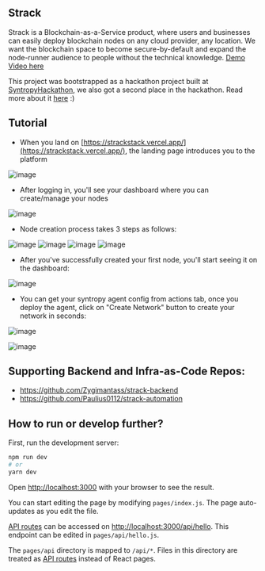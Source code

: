 ## Strack
Strack is a Blockchain-as-a-Service product, where users and businesses can easily deploy blockchain nodes on any cloud provider, any location. We want the blockchain space to become secure-by-default and expand the node-runner audience to people without the technical knowledge.
[Demo Video here](https://www.youtube.com/watch?v=3ofvegNF3Es)

This project was bootstrapped as a hackathon project built at [SyntropyHackathon](https://www.syntropystack.com/hackathon), we also got a second place in the hackathon. Read more about it [here](https://medium.com/syntropynet/recap-of-the-deweb-virtual-hackathon-2021-3b8ae4d2c313) :)

## Tutorial

- When you land on [https://strackstack.vercel.app/](https://strackstack.vercel.app/), the landing page introduces you to the platform

![image](https://user-images.githubusercontent.com/22184427/122772806-5e744300-d2c5-11eb-9c45-96a7e045930a.png)


- After logging in, you'll see your dashboard where you can create/manage your nodes

![image](https://user-images.githubusercontent.com/22184427/122772942-84014c80-d2c5-11eb-8b18-b7be47a44c13.png)


- Node creation process takes 3 steps as follows:

![image](https://user-images.githubusercontent.com/22184427/122773641-23beda80-d2c6-11eb-8ada-492eb5cfcac8.png)
![image](https://user-images.githubusercontent.com/22184427/122773677-2ae5e880-d2c6-11eb-8b4b-aa221d7d5d9c.png)
![image](https://user-images.githubusercontent.com/22184427/122773704-320cf680-d2c6-11eb-8078-a920462515c0.png)
![image](https://user-images.githubusercontent.com/22184427/122773732-36d1aa80-d2c6-11eb-9a64-15c31f85551b.png)


- After you've successfully created your first node, you'll start seeing it on the dashboard:

![image](https://user-images.githubusercontent.com/22184427/122773207-c4f96100-d2c5-11eb-83a3-f1c1192ad261.png)


- You can get your syntropy agent config from actions tab, once you deploy the agent, click on "Create Network" button to create your network in seconds:

![image](https://user-images.githubusercontent.com/22184427/122774034-7bf5dc80-d2c6-11eb-86ac-3a60cc562dda.png)

![image](https://user-images.githubusercontent.com/22184427/122774493-da22bf80-d2c6-11eb-80bf-a6ca330f269f.png)

## Supporting Backend and Infra-as-Code Repos:
- https://github.com/Zygimantass/strack-backend
- https://github.com/Paulius0112/strack-automation

## How to run or develop further?

First, run the development server:

```bash
npm run dev
# or
yarn dev
```

Open [http://localhost:3000](http://localhost:3000) with your browser to see the result.

You can start editing the page by modifying `pages/index.js`. The page auto-updates as you edit the file.

[API routes](https://nextjs.org/docs/api-routes/introduction) can be accessed on [http://localhost:3000/api/hello](http://localhost:3000/api/hello). This endpoint can be edited in `pages/api/hello.js`.

The `pages/api` directory is mapped to `/api/*`. Files in this directory are treated as [API routes](https://nextjs.org/docs/api-routes/introduction) instead of React pages.
